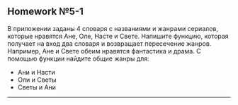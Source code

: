 ## Homework №5-1
В приложении заданы 4 словаря с названиями и жанрами сериалов, которые нравятся Ане, Оле, Насте и Свете.
Напишите функцию, которая получает на вход два словаря и возвращает пересечение жанров.
Например, Ане и Свете обеим нравятся фантастика и драма.
С помощью функции найдите общие жанры для:
- Ани и Насти
- Оли и Светы
- Светы и Ани

---

